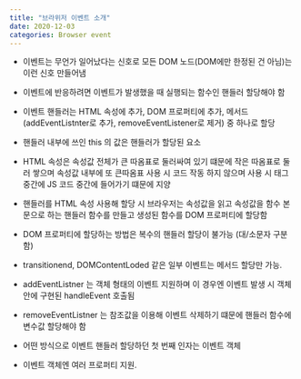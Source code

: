 ```yaml
---
title: "브라위저 이벤트 소개"
date: 2020-12-03
categories: Browser event
---
```


- 이벤트는 무언가 일어났다는 신호로 모든 DOM 노드(DOM에만 한정된 건 아님)는 이런 신호 만들어냄

- 이벤트에 반응하려면 이벤트가 발생했을 때 실행되는 함수인 핸들러 할당해야 함

- 이벤트 핸들러는 HTML 속성에 추가, DOM 프로퍼티에 추가, 메서드(addEventListnter로 추가, removeEventListener로 제거) 중 하나로 할당

- 핸들러 내부에 쓰인 this 의 값은 핸들러가 할당된 요소

- HTML 속성은 속성값 전체가 큰 따옴표로 둘러싸여 있기 떄문에 작은 따옴표로 둘러 쌓으며 속성값 내부에 또 큰따옴표 사용 시 코드 작동 하지 않으며 사용 시 태그 중간에 JS 코드 중간에 들어가기 떄문에 지양

- 핸들러를 HTML 속성 사용해 할당 시 브라우저는 속성값을 읽고 속성값을 함수 본문으로 하는 핸들러 함수를 만들고 생성된 함수를 DOM 프로퍼티에 할당함

- DOM 프로퍼티에 할당하는 방법은 복수의 핸들러 할당이 불가능 (대/소문자 구분함)

- transitionend, DOMContentLoded 같은 일부 이벤트는 메서드 할당만 가능.

- addEventListner 는 객체 형태의 이벤트 지원하며 이 경우엔 이벤트 발생 시 객체 안에 구현된 handleEvent 호출됨

- removeEventListner 는 참조값을 이용해 이벤트 삭제하기 떄문에 핸들러 함수에 변수값 할당해야 함

- 어떤 방식으로 이벤트 핸들러 할당하던 첫 번째 인자는 이벤트 객체

- 이벤트 객체엔 여러 프로퍼티 지원.
